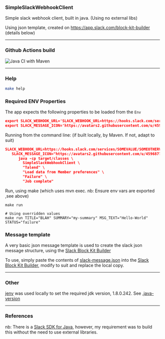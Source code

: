### SimpleSlackWebhookClient
Simple slack webhook client, built in java. (Using no external libs)

Using json template, created on https://app.slack.com/block-kit-builder
(details below)

---

### Github Actions build
![Java CI with Maven](https://github.com/micklove/slack/workflows/Java%20CI%20with%20Maven/badge.svg)

---

### Help
```bash
make help
```

### Required ENV Properties
The app expects the following properties to be loaded from the `Env`

```json
export SLACK_WEBHOOK_URL='SLACK_WEBHOOK_URL=https://hooks.slack.com/services/SOMEVALUE/SOMEOTHERVALUE/SOMETOKENLOOKINGVALUE'
export SLACK_MESSAGE_ICON='https://avatars2.githubusercontent.com/u/459687?s=200&v=4'
```
Running from the command line: (if built locally, by Maven. If not, adapt to suit)

```json
SLACK_WEBHOOK_URL=https://hooks.slack.com/services/SOMEVALUE/SOMEOTHERVALUE/SOMETOKENLOOKINGVALUE \
   SLACK_MESSAGE_ICON="https://avatars2.githubusercontent.com/u/459687?s=200&v=4" \
      java -cp target/classes \
        SimpleSlackWebhookClient \
        "Talend" \
        "Load data from Member preferences" \
        "Failure" \
        "Job complete"
```

Run, using make (which uses mvn exec. nb: Ensure env vars are exported ,see above)
```
make run

# Using overridden values
make run TITLE="BLAH" SUMMARY="my-summary" MSG_TEXT="Hello-World" STATUS="failure" 
```
### Message template
A very basic json message template is used to create the slack json message structure, using the [Slack Block Kit Builder](https://app.slack.com/block-kit-builder)

To use, simply paste the contents of [slack-message.json](./src/main/resources/slack-message.json) into the [Slack Block Kit Builder](https://app.slack.com/block-kit-builder), modify to suit and replace the local copy.

---

### Other
[jenv](https://github.com/jenv/jenv) was used locally to set the required jdk version, 1.8.0.242. See [.java-version](.java-version)

---

### References
nb: There is a 
[Slack SDK for Java](https://slack.dev/java-slack-sdk/guides/web-api-basics), however, my requirement was to build this without the need to use external libraries.
